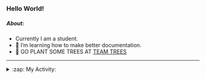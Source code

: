 ### Hello World!

##### About:
- Currently I am a student.
- 🌱 I’m learning how to make better documentation.
- 🌱 GO PLANT SOME TREES AT [TEAM TREES](https://teamtrees.org/)

---
<details>
  <summary>:zap: My Activity:</summary>
  
<!--START_SECTION:waka-->
![Code Time](http://img.shields.io/badge/Code%20Time-1%2C119%20hrs%2022%20mins-blue)

**I'm a Night 🦉** 

```text
🌞 Morning                1530 commits        ██░░░░░░░░░░░░░░░░░░░░░░░   09.61 % 
🌆 Daytime                5463 commits        █████████░░░░░░░░░░░░░░░░   34.30 % 
🌃 Evening                4525 commits        ███████░░░░░░░░░░░░░░░░░░   28.41 % 
🌙 Night                  4407 commits        ███████░░░░░░░░░░░░░░░░░░   27.67 % 
```
📅 **I'm Most Productive on Wednesday** 

```text
Monday                   2336 commits        ████░░░░░░░░░░░░░░░░░░░░░   14.67 % 
Tuesday                  1984 commits        ███░░░░░░░░░░░░░░░░░░░░░░   12.46 % 
Wednesday                3817 commits        ██████░░░░░░░░░░░░░░░░░░░   23.97 % 
Thursday                 2062 commits        ███░░░░░░░░░░░░░░░░░░░░░░   12.95 % 
Friday                   1571 commits        ██░░░░░░░░░░░░░░░░░░░░░░░   09.86 % 
Saturday                 1427 commits        ██░░░░░░░░░░░░░░░░░░░░░░░   08.96 % 
Sunday                   2728 commits        ████░░░░░░░░░░░░░░░░░░░░░   17.13 % 
```


📊 **This Week I Spent My Time On** 

```text
🔥 Editors: 
VS Code                  5 hrs 35 mins       █████████████████████████   100.00 % 

🐱‍💻 Projects: 
praise                   5 hrs 33 mins       █████████████████████████   99.40 % 
CSF22                    2 mins              ░░░░░░░░░░░░░░░░░░░░░░░░░   00.60 % 
```


 Last Updated on 09/05/2023 18:08:35 UTC
<!--END_SECTION:waka-->
</details>

